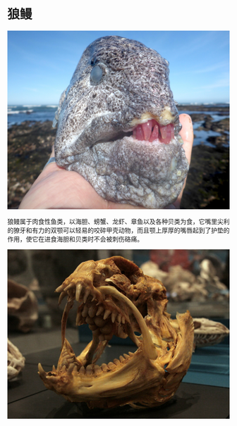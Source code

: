 # 狼鳗

![](01.jpg)

狼鳗属于肉食性鱼类，以海胆、螃蟹、龙虾、章鱼以及各种贝类为食，它嘴里尖利的獠牙和有力的双颚可以轻易的咬碎甲壳动物，而且颚上厚厚的嘴唇起到了护垫的作用，使它在进食海胆和贝类时不会被刺伤硌痛。

![](03.jpg)

